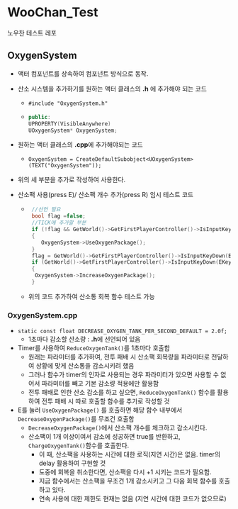 # WooChan_Test


노우찬 테스트 레포

## OxygenSystem

- 액터 컴포넌트를 상속하여 컴포넌트 방식으로 동작.
- 산소 시스템을 추가하기를 원하는 액터 클래스의 **.h** 에 추가해야 되는 코드
  - `#include "OxygenSystem.h"` 
  - ```cpp
    public:
    UPROPERTY(VisibleAnywhere)
    UOxygenSystem* OxygenSystem;
    ```
- 원하는 액터 클래스의 **.cpp**에 추가해야되는 코드
  - `OxygenSystem = CreateDefaultSubobject<UOxygenSystem>(TEXT("OxygenSystem"));`
- 위의 세 부분을 추가로 작성하여 사용한다.

- 산소팩 사용(press E)/ 산소팩 개수 추가(press R) 임시 테스트 코드
  - ```cpp
     //선언 필요
     bool flag =false;
     //TICK에 추가할 부분
     if (!flag && GetWorld()->GetFirstPlayerController()->IsInputKeyDown(EKeys::E))
     {
        OxygenSystem->UseOxygenPackage();
     }
     flag = GetWorld()->GetFirstPlayerController()->IsInputKeyDown(EKeys::E);
     if (GetWorld()->GetFirstPlayerController()->IsInputKeyDown(EKeys::R))
     {
   	  OxygenSystem->IncreaseOxygenPackage();
     }
    ```
  - 위의 코드 추가하여 산소통 회복 함수 테스트 가능

### OxygenSystem.cpp
- `static const float DECREASE_OXYGEN_TANK_PER_SECOND_DEFAULT = 2.0f;`
  - 1초마다 감소할 산소량 : **.h**에 선언되어 있음
- Timer를 사용하여 `ReduceOxygenTank()`를 1초마다 호출함
  - 원래는 파라미터를 추가하여, 전투 패배 시 산소팩 회복량을 파라미터로 전달하여 상황에 맞게 산소통을 감소시키려 했음
  - 그러나 함수가 timer의 인자로 사용되는 경우 파라미터가 있으면 사용할 수 없어서 파라미터를 빼고 기본 감소량 적용에만 활용함
  - 전투 패배로 인한 산소 감소를 하고 싶으면,  `ReduceOxygenTank()` 함수를 활용하여 전투 패배 시 따로 호출할 함수를 추가로 작성할 것
- E를 눌러 `UseOxygenPackage()` 를 호출하면 해당 함수 내부에서 `DecreaseOxygenPackage()`를 무조건 호출함
  - `DecreaseOxygenPackage()`에서 산소팩 개수를 체크하고 감소시킨다.
  - 산소팩이 1개 이상이여서 감소에 성공하면 true를 반환하고, `ChargeOxygenTank()`함수를 호출한다.
    - 이 때, 산소팩을 사용하는 시간에 대한 로직(지연 시간)은 없음. timer의 delay 활용하여 구현할 것
    - 도중에 회복을 취소한다면, 산소팩을 다시 +1 시키는 코드가 필요함.
    - 지금 함수에서는 산소팩을 무조건 1개 감소시키고 그 다음 회복 함수를 호출하고 있다.
    - 연속 사용에 대한 제한도 현재는 없음 (지연 시간에 대한 코드가 없으므로)
